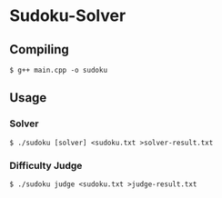 # Sudoku-Solver
## Compiling
```shell
$ g++ main.cpp -o sudoku
```
## Usage
### Solver
```shell
$ ./sudoku [solver] <sudoku.txt >solver-result.txt
```
### Difficulty Judge
```shell
$ ./sudoku judge <sudoku.txt >judge-result.txt
```